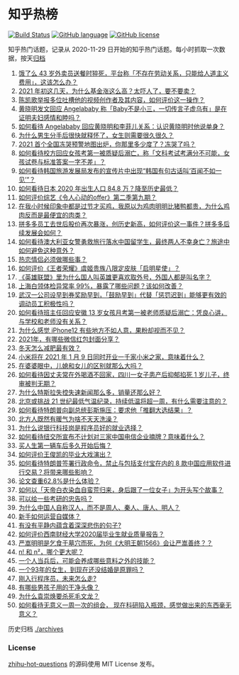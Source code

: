 # 知乎热榜
[![Build Status](https://github.com/ToWeLong/zhihu-hot-questions/workflows/CI/badge.svg)](https://github.com/ToWeLong/zhihu-hot-questions/actions)
[![GitHub language](https://img.shields.io/badge/language-golang-orange.svg)](https://golang.org/)
[![GitHub license](https://img.shields.io/github/license/ToWeLong/zhihu-hot-questions)](https://github.com/ToWeLong/zhihu-hot-questions/blob/main/LICENSE)

知乎热门话题，记录从 2020-11-29 日开始的知乎热门话题。每小时抓取一次数据，按天[归档](./archives)

<!-- BEGIN -->

1. [饿了么 43 岁外卖员送餐时猝死，平台称「不存在劳动关系，只能给人道主义费用」，这该怎么办？](https://www.zhihu.com/question/438129586)
1. [2021 年初这几天，为什么基金涨这么高？太吓人了，要不要卖？](https://www.zhihu.com/question/437808776)
1. [陈凯歌举报多位吐槽他的视频创作者及其内容，如何评价这一操作？](https://www.zhihu.com/question/438068928)
1. [黄晓明发文回应 Angelababy 称「Baby不是小三，一切传言子虚乌有」是在证明夫妇感情和睦吗？](https://www.zhihu.com/question/438160857)
1. [如何看待 Angelababy 回应黄晓明和李菲儿关系：认识黄晓明时他说单身？](https://www.zhihu.com/question/438158348)
1. [为什么男生分手后很快就释怀了，女生则需要很久很久？](https://www.zhihu.com/question/432503865)
1. [2021 首个全国冻哭预警地图出炉，你那里多少度了？冻哭了吗？](https://www.zhihu.com/question/438090876)
1. [如何看待校方回应女孩考第一被质疑后溺亡，称「文科考试考满分不可能，女孩试卷与标准答案一字不差」？](https://www.zhihu.com/question/438110849)
1. [如何看待韩国旅游发展局发布的宣传片中出现“韩国有句古话叫‘百闻不如一见’”？](https://www.zhihu.com/question/438097791)
1. [如何看待日本 2020 年出生人口 84.8 万？降至历史最低？](https://www.zhihu.com/question/437046716)
1. [如何评价综艺《令人心动的offer》第二季第九期？](https://www.zhihu.com/question/438163855)
1. [在我小时候印象中都是过节才买鸡，我原以为鸡肉明明比猪鸭都贵，为什么鸡肉反而是最便宜的肉类？](https://www.zhihu.com/question/436623362)
1. [拼多多员工去世后股价再次暴涨，创历史新高，如何评价这一事件？拼多多后续发展会如何？](https://www.zhihu.com/question/438062353)
1. [如何看待澳大利亚女警勇救旅行落水中国留学生，最终两人不幸身亡？旅途中如何避免这种意外？](https://www.zhihu.com/question/437856151)
1. [热恋情侣必须做哪些事？](https://www.zhihu.com/question/427279607)
1. [如何评价《王者荣耀》虞姬贵族八限定皮肤「启明星使」？](https://www.zhihu.com/question/438165641)
1. [《英雄联盟》里为什么国人叫英雄更喜欢取外号，外国人都是叫名字？](https://www.zhihu.com/question/437265184)
1. [上海白领体检异常率 99%，暴露了哪些问题？该如何改善？](https://www.zhihu.com/question/438092610)
1. [武汉一公司设早到券奖励早到，「鼓励早到」代替「惩罚迟到」能够更有效的调动员工积极性吗？](https://www.zhihu.com/question/437781720)
1. [如何看待班主任回应安徽 13 岁女孩月考第一被老师质疑后溺亡：凭良心讲，与学校和老师没有关系？](https://www.zhihu.com/question/438002900)
1. [为什么感觉 iPhone12 有些地方不如人意，果粉却视而不见？](https://www.zhihu.com/question/437810551)
1. [2021年，有哪些微信红包封面分享？](https://www.zhihu.com/question/436417512)
1. [冬天怎么减肥最有效？](https://www.zhihu.com/question/362649673)
1. [小米将在 2021 年 1 月 9 日同时开业一千家小米之家，意味着什么？](https://www.zhihu.com/question/437978873)
1. [在婆婆眼中，儿媳和女儿的区别就那么大吗？](https://www.zhihu.com/question/322283518)
1. [如何看待因丈夫常在外喝酒不回家，四川一女子患产后抑郁掐死 1 岁儿子，终审被判无期？](https://www.zhihu.com/question/438096606)
1. [为什么特斯拉失控失速新闻那么多，销量还那么好？](https://www.zhihu.com/question/435816291)
1. [北京或挑战 21 世纪最低气温纪录，持续低温将超一周，有什么需要注意的？](https://www.zhihu.com/question/437950531)
1. [如何看待特朗普向副总统彭斯施压：要求他「推翻大选结果」？](https://www.zhihu.com/question/438083206)
1. [北方人既然有暖气为啥不天天洗澡？](https://www.zhihu.com/question/437451304)
1. [为什么说银行科技岗是程序员好的就业选择？](https://www.zhihu.com/question/380468704)
1. [如何看待纽交所宣布不计划对三家中国电信企业摘牌？意味着什么？](https://www.zhihu.com/question/437942525)
1. [买人生第一辆车后多久开始后悔？](https://www.zhihu.com/question/354985985)
1. [如何评价王俊凯的毕业大戏演出？](https://www.zhihu.com/question/438052348)
1. [如何看待特朗普签署行政命令，禁止与包括支付宝在内的 8 款中国应用软件进行交易？将带来哪些影响？](https://www.zhihu.com/question/438083804)
1. [论文查重62.8%是什么体验？](https://www.zhihu.com/question/388191520)
1. [如何以「天帝白衣染血自蛮荒归来，身后跟了一位女子」为开头写个故事？](https://www.zhihu.com/question/432799073)
1. [可以给一些考研的忠告吗？](https://www.zhihu.com/question/368896228)
1. [为什么中国人自称汉人，而不是周人、秦人、唐人、明人？](https://www.zhihu.com/question/315606998)
1. [新手如何运营自媒体？](https://www.zhihu.com/question/323404884)
1. [有没有平静内蕴含着深深悲伤的句子?](https://www.zhihu.com/question/436742851)
1. [如何评价西南财经大学2020届毕业生就业质量报告？](https://www.zhihu.com/question/437422218)
1. [严嵩明明是乞食于墓穴而死，为何《大明王朝1566》会让严嵩善终？？](https://www.zhihu.com/question/436448306)
1. [n! 和 n²，哪个更大呢？](https://www.zhihu.com/question/436901844)
1. [一个人当兵后，可能会养成哪些意料之外的技能？](https://www.zhihu.com/question/438085963)
1. [一个93年的女生，到现在还没结婚是原罪吗？](https://www.zhihu.com/question/437225420)
1. [刚入行程序员，未来怎么走?](https://www.zhihu.com/question/433949922)
1. [有哪些男孩子用的干净头像？](https://www.zhihu.com/question/359867171)
1. [为什么袁崇焕要杀死毛文龙？](https://www.zhihu.com/question/437862986)
1. [如何看待无意义一周一次的组会， 现在科研陷入瓶颈，感觉做出来的东西毫无意义？](https://www.zhihu.com/question/436877389)

<!-- END -->

历史归档 [./archives](./archives)


### License
[zhihu-hot-questions](https://github.com/towelong/zhihu-hot-questions) 的源码使用 MIT License 发布。